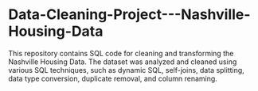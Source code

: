 # Data-Cleaning-Project---Nashville-Housing-Data
This repository contains SQL code for cleaning and transforming the Nashville Housing Data. The dataset was analyzed and cleaned using various SQL techniques, such as dynamic SQL, self-joins, data splitting, data type conversion, duplicate removal, and column renaming.

